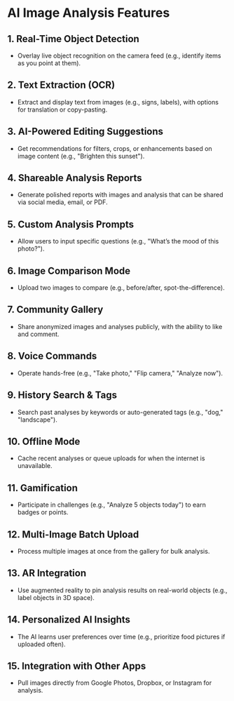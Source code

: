 # AI Image Analysis Features

## 1. Real-Time Object Detection
- Overlay live object recognition on the camera feed (e.g., identify items as you point at them).

## 2. Text Extraction (OCR)
- Extract and display text from images (e.g., signs, labels), with options for translation or copy-pasting.

## 3. AI-Powered Editing Suggestions
- Get recommendations for filters, crops, or enhancements based on image content (e.g., "Brighten this sunset").

## 4. Shareable Analysis Reports
- Generate polished reports with images and analysis that can be shared via social media, email, or PDF.

## 5. Custom Analysis Prompts
- Allow users to input specific questions (e.g., "What’s the mood of this photo?").

## 6. Image Comparison Mode
- Upload two images to compare (e.g., before/after, spot-the-difference).

## 7. Community Gallery
- Share anonymized images and analyses publicly, with the ability to like and comment.

## 8. Voice Commands
- Operate hands-free (e.g., "Take photo," "Flip camera," "Analyze now").

## 9. History Search & Tags
- Search past analyses by keywords or auto-generated tags (e.g., "dog," "landscape").

## 10. Offline Mode
- Cache recent analyses or queue uploads for when the internet is unavailable.

## 11. Gamification
- Participate in challenges (e.g., "Analyze 5 objects today") to earn badges or points.

## 12. Multi-Image Batch Upload
- Process multiple images at once from the gallery for bulk analysis.

## 13. AR Integration
- Use augmented reality to pin analysis results on real-world objects (e.g., label objects in 3D space).

## 14. Personalized AI Insights
- The AI learns user preferences over time (e.g., prioritize food pictures if uploaded often).

## 15. Integration with Other Apps
- Pull images directly from Google Photos, Dropbox, or Instagram for analysis.
